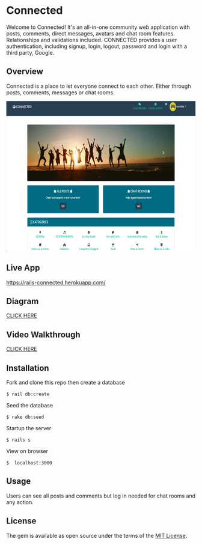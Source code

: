 # Connected

Welcome to Connected! It's an all-in-one community web application with posts, comments, direct messages, avatars and chat room features. Relationships and validations included. CONNECTED provides a user authentication, including signup, login, logout, password and login with a third party, Google.


## Overview

Connected is a place to let everyone connect to each other. Either through posts, comments, messages or chat rooms.

<img src="./public/images/example.png" width="640" height="400" />

## Live App
https://rails-connected.herokuapp.com/

## Diagram
[CLICK HERE](db/connected_diagram.png)

## Video Walkthrough

[CLICK HERE](https://youtu.be/lFZFHlJxxW8)

## Installation

Fork and clone this repo then create a database

    $ rail db:create

Seed the database

    $ rake db:seed

Startup the server

    $ rails s

View on browser

    $  localhost:3000

## Usage

Users can see all posts and comments but log in needed for chat rooms and any action.

## License

The gem is available as open source under the terms of the [MIT License](https://opensource.org/licenses/MIT).
